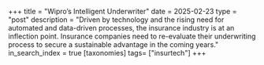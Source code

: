 +++
title = "Wipro’s Intelligent Underwriter"
date = 2025-02-23
type = "post"
description = "Driven by technology and the rising need for automated and data-driven processes, the insurance industry is at an inflection point. Insurance companies need to re-evaluate their underwriting process to secure a sustainable advantage in the coming years."
in_search_index = true
[taxonomies]
tags= ["insurtech"]
+++


